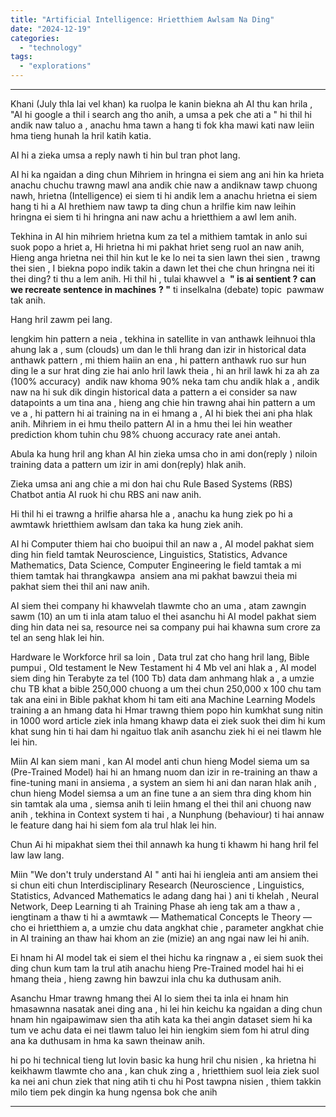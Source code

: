 ```yaml
---
title: "Artificial Intelligence: Hrietthiem Awlsam Na Ding"
date: "2024-12-19"
categories: 
  - "technology"
tags: 
  - "explorations"
---
```


* * *

Khani (July thla lai vel khan) ka ruolpa le kanin biekna ah AI thu kan hrila , "AI hi google a thil i search ang tho anih, a umsa a pek che ati a " hi thil hi andik naw taluo a , anachu hma tawn a hang ti fok kha mawi kati naw leiin hma tieng hunah la hril katih katia.

AI hi a zieka umsa a reply nawh ti hin bul tran phot lang.

AI hi ka ngaidan a ding chun Mihriem in hringna ei siem ang ani hin ka hrieta anachu chuchu trawng mawl ana andik chie naw a andiknaw tawp chuong nawh, hrietna (Intelligence) ei siem ti hi andik lem a anachu hrietna ei siem hang ti hi a AI hrethiem naw tawp ta ding chun a hrilfie kim naw leihin hringna ei siem ti hi hringna ani naw achu a hrietthiem a awl lem anih.

Tekhina in AI hin mihriem hrietna kum za tel a mithiem tamtak in anlo sui suok popo a hriet a, Hi hrietna hi mi pakhat hriet seng ruol an naw anih, Hieng anga hrietna nei thil hin kut le ke lo nei ta sien lawn thei sien , trawng thei sien , I biekna popo indik takin a dawn let thei che chun hringna nei iti thei ding? ti thu a lem anih. Hi thil hi , tulai khawvel a  **" is ai sentient ?** **can we recreate sentence in machines** **? "** ti inselkalna (debate) topic  pawmaw tak anih.

Hang hril zawm pei lang.

Iengkim hin pattern a neia , tekhina in satellite in van anthawk leihnuoi thla ahung lak a , sum (clouds) um dan le thli hrang dan izir in historical data anthawk pattern , mi thiem haiin an ena , hi pattern anthawk ruo sur hun ding le a sur hrat ding zie hai anlo hril lawk theia , hi an hril lawk hi za ah za (100% accuracy)  andik naw khoma 90% neka tam chu andik hlak a , andik naw na hi suk dik dingin historical data a pattern a ei consider sa naw datapoints a um tina ana , hieng ang chie hin trawng ahai hin pattern a um ve a , hi pattern hi ai training na in ei hmang a , AI hi biek thei ani pha hlak anih. Mihriem in ei hmu theilo pattern AI in a hmu thei lei hin weather prediction khom tuhin chu 98% chuong accuracy rate anei antah.

Abula ka hung hril ang khan AI hin zieka umsa cho in ami don(reply ) niloin training data a pattern um izir in ami don(reply) hlak anih.

Zieka umsa ani ang chie a mi don hai chu Rule Based Systems (RBS) Chatbot antia AI ruok hi chu RBS ani naw anih.

Hi thil hi ei trawng a hrilfie aharsa hle a , anachu ka hung ziek po hi a awmtawk hrietthiem awlsam dan taka ka hung ziek anih.

AI hi Computer thiem hai cho buoipui thil an naw a , AI model pakhat siem ding hin field tamtak Neuroscience, Linguistics, Statistics, Advance Mathematics, Data Science, Computer Engineering le field tamtak a mi thiem tamtak hai thrangkawpa  ansiem ana mi pakhat bawzui theia mi pakhat siem thei thil ani naw anih.

AI siem thei company hi khawvelah tlawmte cho an uma , atam zawngin sawm (10) an um ti inla atam taluo el thei asanchu hi AI model pakhat siem ding hin data nei sa, resource nei sa company pui hai khawna sum crore za tel an seng hlak lei hin.

Hardware le Workforce hril sa loin , Data trul zat cho hang hril lang, Bible pumpui , Old testament le New Testament hi 4 Mb vel ani hlak a , AI model siem ding hin Terabyte za tel (100 Tb) data dam anhmang hlak a , a umzie chu TB khat a bible 250,000 chuong a um thei chun 250,000 x 100 chu tam tak ana eini in Bible pakhat khom hi tam eiti ana Machine Learning Models training a an hmang data hi Hmar trawng thiem popo hin kumkhat sung nitin in 1000 word article ziek inla hmang khawp data ei ziek suok thei dim hi kum khat sung hin ti hai dam hi ngaituo tlak anih asanchu ziek hi ei nei tlawm hle lei hin.

Miin AI kan siem mani , kan AI model anti chun hieng Model siema um sa (Pre-Trained Model) hai hi an hmang nuom dan izir in re-training an thaw a fine-tuning mani in ansiema , a system an siem hi ani dan naran hlak anih , chun hieng Model siemsa a um an fine tune a an siem thra ding khom hin sin tamtak ala uma , siemsa anih ti leiin hmang el thei thil ani chuong naw anih , tekhina in Context system ti hai , a Nunphung (behaviour) ti hai annaw le feature dang hai hi siem fom ala trul hlak lei hin.

Chun Ai hi mipakhat siem thei thil annawh ka hung ti khawm hi hang hril fel law law lang.

Miin "We don't truly understand AI " anti hai hi iengleia anti am ansiem thei si chun eiti chun Interdisciplinary Research (Neuroscience , Linguistics, Statistics, Advanced Mathematics le adang dang hai ) ani ti khelah , Neural Network, Deep Learning ti ah Training Phase ah ieng tak am a thaw a , iengtinam a thaw ti hi a awmtawk — Mathematical Concepts le Theory — cho ei hrietthiem a, a umzie chu data angkhat chie , parameter angkhat chie in AI training an thaw hai khom an zie (mizie) an ang ngai naw lei hi anih.

Ei hnam hi AI model tak ei siem el thei hichu ka ringnaw a , ei siem suok thei ding chun kum tam la trul atih anachu hieng Pre-Trained model hai hi ei hmang theia , hieng zawng hin bawzui inla chu ka duthusam anih.

Asanchu Hmar trawng hmang thei AI lo siem thei ta inla ei hnam hin hmasawnna nasatak anei ding ana , hi lei hin keichu ka ngaidan a ding chun hnam hin ngaipawimaw sien tha atih kata ka thei angin dataset siem hi ka tum ve achu data ei nei tlawm taluo lei hin iengkim siem fom hi atrul ding ana ka duthusam in hma ka sawn theinaw anih.

hi po hi technical tieng lut lovin basic ka hung hril chu nisien , ka hrietna hi keikhawm tlawmte cho ana , kan chuk zing a , hrietthiem suol leia ziek suol ka nei ani chun ziek that ning atih ti chu hi Post tawpna nisien , thiem takkin milo tiem pek dingin ka hung ngensa bok che anih

* * *
